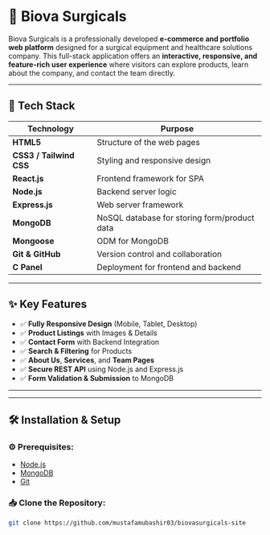 # 🏥 Biova Surgicals

Biova Surgicals is a professionally developed **e-commerce and portfolio web platform** designed for a surgical equipment and healthcare solutions company. This full-stack application offers an **interactive, responsive, and feature-rich user experience** where visitors can explore products, learn about the company, and contact the team directly.

---

## 🚀 Tech Stack

| Technology       | Purpose                                      |
|------------------|----------------------------------------------|
| **HTML5**         | Structure of the web pages                   |
| **CSS3 / Tailwind CSS** | Styling and responsive design       |
| **React.js**      | Frontend framework for SPA                   |
| **Node.js**       | Backend server logic                         |
| **Express.js**    | Web server framework                         |
| **MongoDB**       | NoSQL database for storing form/product data |
| **Mongoose**      | ODM for MongoDB                              |
| **Git & GitHub**  | Version control and collaboration            |
| **C Panel**       | Deployment for frontend and backend          |

---

## ✨ Key Features

- ✅ **Fully Responsive Design** (Mobile, Tablet, Desktop)
- ✅ **Product Listings** with Images & Details
- ✅ **Contact Form** with Backend Integration
- ✅ **Search & Filtering** for Products
- ✅ **About Us**, **Services**, and **Team Pages**
- ✅ **Secure REST API** using Node.js and Express.js
- ✅ **Form Validation & Submission** to MongoDB

---


---

## 🛠️ Installation & Setup

### ⚙️ Prerequisites:
- [Node.js](https://nodejs.org/)
- [MongoDB](https://www.mongodb.com/)
- [Git](https://git-scm.com/)

### 📥 Clone the Repository:
```bash
git clone https://github.com/mustafamubashir03/biovasurgicals-site


